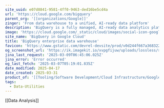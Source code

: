 ```yaml
---
site_uuid: e07d8841-9581-4ff0-9463-ded16be5cd4a
url: 'https://cloud.google.com/bigquery'
parent_org: '[[organizations/Google]]'
zinger: 'From data warehouse to a unified, AI-ready data platform'
description: 'BigQuery is a fully managed, AI-ready data analytics platform that helps you maximize value from your data and is designed to be multi-engine, multi-format, and multi-cloud.'
image: 'https://cloud.google.com/_static/cloud/images/social-icon-google-cloud-1200-630.png'
site_name: 'BigQuery in Google Cloud'
title: 'BigQuery enterprise data warehouse'
favicon: 'https://www.gstatic.com/devrel-devsite/prod/v0d244f667a3683225cca86d0ecf9b9b81b1e734e55a030bdcd3f3094b835c987/cloud/images/favicons/onecloud/favicon.ico'
og_screenshot_url: 'https://ik.imagekit.io/xvpgfijuw/uploads/lossless/screenshots/20250527_BigQuery_og_screenshot.jpeg'
jina_last_request: '2025-03-09T06:45:06.025Z'
jina_error: 'Error occurred'
og_last_fetch: '2025-03-07T05:19:01.835Z'
date_modified: 2025-04-17
date_created: 2025-03-31
product_of: '[[Tooling/Software Development/Cloud Infrastructure/Google Cloud|Google Cloud]]'
tags:
  - Data-Utilities
---
```


[[Data Analysis]]
